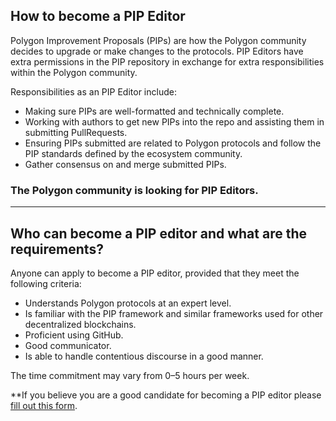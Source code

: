 ## How to become a PIP Editor 

Polygon Improvement Proposals (PIPs) are how the Polygon community decides to upgrade or make changes to the protocols. PIP Editors have extra permissions in the PIP repository in exchange for extra responsibilities within the Polygon community.

Responsibilities as an PIP Editor include:

- Making sure PIPs are well-formatted and technically complete.
- Working with authors to get new PIPs into the repo and assisting them in submitting PullRequests.
- Ensuring PIPs submitted are related to Polygon protocols and follow the PIP standards defined by the ecosystem community.
- Gather consensus on and merge submitted PIPs.

### **The Polygon community is looking for PIP Editors.**

---

## Who can become a PIP editor and what are the requirements?

Anyone can apply to become a PIP editor, provided that they meet the following criteria:

- Understands Polygon protocols at an expert level.
- Is familiar with the PIP framework and similar frameworks used for other decentralized blockchains.
- Proficient using GitHub.
- Good communicator.
- Is able to handle contentious discourse in a good manner.


The time commitment may vary from 0–5 hours per week.

**If you believe you are a good candidate for becoming a PIP editor please [fill out this form](https://docs.google.com/forms/d/e/1FAIpQLSc6GYClhafq5sPsRDhvJeCf66dCq_iwKzwdv8uVIfu_4Y1YLw/viewform?usp=send_form).
